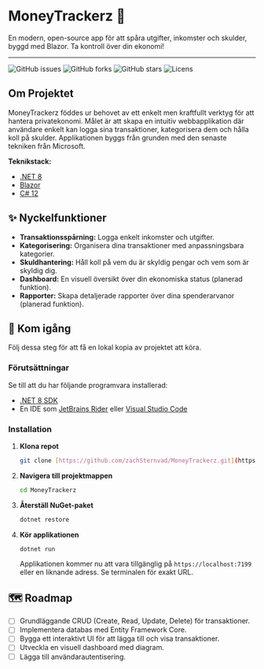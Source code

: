 # MoneyTrackerz 💸

<!-- 
En bra titel och en kort, slagkraftig slogan gör det direkt tydligt vad projektet handlar om. Emojis kan lätta upp stämningen.
-->
En modern, open-source app för att spåra utgifter, inkomster och skulder, byggd med Blazor. Ta kontroll över din ekonomi!

---

<!--
Badges ger ett proffsigt intryck och visar snabbt status på projektet. Du kan lägga till dessa senare när du har satt upp bygg-pipelines etc.
-->
![GitHub issues](https://img.shields.io/github/issues/zachSternvad/MoneyTrackerz)
![GitHub forks](https://img.shields.io/github/forks/zachSternvad/MoneyTrackerz)
![GitHub stars](https://img.shields.io/github/stars/zachSternvad/MoneyTrackerz)
![Licens](https://img.shields.io/github/license/zachSternvad/MoneyTrackerz)

## Om Projektet

<!--
Här beskriver du projektet i lite mer detalj. Vilket problem löser det? Vem är det för? Vilken teknik används?
-->
MoneyTrackerz föddes ur behovet av ett enkelt men kraftfullt verktyg för att hantera privatekonomi. Målet är att skapa en intuitiv webbapplikation där användare enkelt kan logga sina transaktioner, kategorisera dem och hålla koll på skulder. Applikationen byggs från grunden med den senaste tekniken från Microsoft.

**Teknikstack:**
* [.NET 8](https://dotnet.microsoft.com/en-us/)
* [Blazor](https://dotnet.microsoft.com/apps/aspnet/web-apps/blazor)
* [C# 12](https://learn.microsoft.com/en-us/dotnet/csharp/)

## ✨ Nyckelfunktioner

<!--
En punktlista över de viktigaste funktionerna ger en snabb överblick över vad appen kan göra.
-->
* **Transaktionsspårning:** Logga enkelt inkomster och utgifter.
* **Kategorisering:** Organisera dina transaktioner med anpassningsbara kategorier.
* **Skuldhantering:** Håll koll på vem du är skyldig pengar och vem som är skyldig dig.
* **Dashboard:** En visuell översikt över din ekonomiska status (planerad funktion).
* **Rapporter:** Skapa detaljerade rapporter över dina spenderarvanor (planerad funktion).

## 🚀 Kom igång

<!--
Detta är en av de viktigaste delarna. Hur får någon igång din kod på sin egen dator? Stegen måste vara supertydliga.
-->
Följ dessa steg för att få en lokal kopia av projektet att köra.

### Förutsättningar

Se till att du har följande programvara installerad:
* [.NET 8 SDK](https://dotnet.microsoft.com/download/dotnet/8.0)
* En IDE som [JetBrains Rider](https://www.jetbrains.com/rider/) eller [Visual Studio Code](https://code.visualstudio.com/)

### Installation

1.  **Klona repot**
    ```sh
    git clone [https://github.com/zachSternvad/MoneyTrackerz.git](https://github.com/zachSternvad/MoneyTrackerz.git)
    ```
2.  **Navigera till projektmappen**
    ```sh
    cd MoneyTrackerz
    ```
3.  **Återställ NuGet-paket**
    ```sh
    dotnet restore
    ```
4.  **Kör applikationen**
    ```sh
    dotnet run
    ```
    Applikationen kommer nu att vara tillgänglig på `https://localhost:7199` eller en liknande adress. Se terminalen för exakt URL.

## 🗺️ Roadmap

<!--
En roadmap visar att du har en vision för projektet. Det uppmuntrar andra att engagera sig eftersom de ser att projektet är aktivt och har en framtid.
-->
* [ ] Grundläggande CRUD (Create, Read, Update, Delete) för transaktioner.
* [ ] Implementera databas med Entity Framework Core.
* [ ] Bygga ett interaktivt UI för att lägga till och visa transaktioner.
* [ ] Utveckla en visuell dashboard med diagram.
* [ ] Lägga till användarautentisering.

